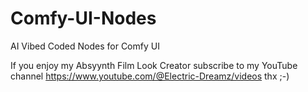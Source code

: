 # Comfy-UI-Nodes
AI Vibed Coded Nodes for Comfy UI

If you enjoy my Absyynth Film Look Creator subscribe to my YouTube channel https://www.youtube.com/@Electric-Dreamz/videos thx ;-)
